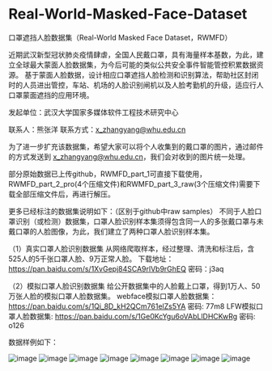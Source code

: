 # Real-World-Masked-Face-Dataset

口罩遮挡人脸数据集（Real-World Masked Face Dataset，RWMFD）

近期武汉新型冠状肺炎疫情肆虐，全国人民戴口罩，具有海量样本基数，为此，建立全球最大蒙面人脸数据集，为今后可能的类似公共安全事件智能管控积累数据资源。
基于蒙面人脸数据，设计相应口罩遮挡人脸检测和识别算法，帮助社区封闭时的人员进出管控，车站、机场的人脸识别闸机以及人脸考勤机的升级，适应行人口罩蒙面遮挡的应用环境。

发起单位：武汉大学国家多媒体软件工程技术研究中心

联系人：熊张洋   联系方式：x_zhangyang@whu.edu.cn

为了进一步扩充该数据集，希望大家可以将个人收集到的戴口罩的图片，通过邮件的方式发送到 x_zhangyang@whu.edu.cn，我们会对收到的图片统一处理。

部分原始数据已上传github，RWMFD_part_1可直接下载使用，RWMFD_part_2_pro(4个压缩文件)和RWMFD_part_3_raw(3个压缩文件)需要下载全部压缩文件后，再进行解压。

更多已经标注的数据集说明如下：（区别于github中raw samples）
不同于人脸口罩识别（或检测）数据集，口罩人脸识别样本集须得包含同一人的多张戴口罩与未戴口罩的人脸图像，为此，我们建立了两种口罩人脸识别样本集。

（1）真实口罩人脸识别数据集
从网络爬取样本，经过整理、清洗和标注后，含525人的5千张口罩人脸、9万正常人脸。
下载地址：
https://pan.baidu.com/s/1XvGepj84SCA9rlVb9rGhEQ
密码：j3aq

（2）模拟口罩人脸识别数据集
给公开数据集中的人脸戴上口罩，得到1万人、50万张人脸的模拟口罩人脸数据集。
webface模拟口罩人脸数据集：
https://pan.baidu.com/s/1Qi_8D_kH2QCm761elZs5YA
密码: 77m8
LFW模拟口罩人脸数据集: 
https://pan.baidu.com/s/1Ge0KcYgu6oVAbLlDHCKwRg
密码: o126


数据样例如下：

![image](https://github.com/X-zhangyang/Real-World-Masked-Face-Dataset/blob/master/RWMFD_part_1/0000/0003.jpg)
![image](https://github.com/X-zhangyang/Real-World-Masked-Face-Dataset/blob/master/RWMFD_part_1/0000/0001.jpg)
![image](https://github.com/X-zhangyang/Real-World-Masked-Face-Dataset/blob/master/RWMFD_part_1/0000/0002.jpg)
![image](https://github.com/X-zhangyang/Real-World-Masked-Face-Dataset/blob/master/example/0.jpg)
![image](https://github.com/X-zhangyang/Real-World-Masked-Face-Dataset/blob/master/example/1.jpg)
![image](https://github.com/X-zhangyang/Real-World-Masked-Face-Dataset/blob/master/example/2.jpg)
![image](https://github.com/X-zhangyang/Real-World-Masked-Face-Dataset/blob/master/example/3.jpg)
![image](https://github.com/X-zhangyang/Real-World-Masked-Face-Dataset/blob/master/example/4.jpg)
